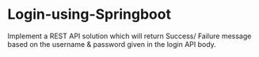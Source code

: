 # Login-using-Springboot
Implement a REST API solution which will return Success/ Failure message based on  the username &amp; password given in the login API body.
